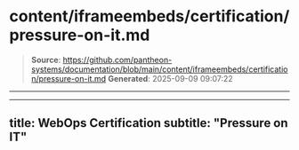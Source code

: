 # content/iframeembeds/certification/pressure-on-it.md

> **Source**: https://github.com/pantheon-systems/documentation/blob/main/content/iframeembeds/certification/pressure-on-it.md
> **Generated**: 2025-09-09 09:07:22

---

---
title: WebOps Certification
subtitle: "Pressure on IT"
---

<Partial file="certification-guide/pressure-on-it.md" />
